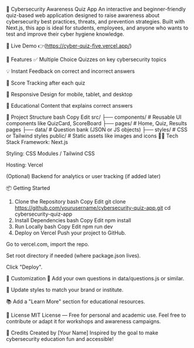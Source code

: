 🔐 Cybersecurity Awareness Quiz App
An interactive and beginner-friendly quiz-based web application designed to raise awareness about cybersecurity best practices, threats, and prevention strategies. Built with Next.js, this app is ideal for students, employees, and anyone who wants to test and improve their cyber hygiene knowledge.

<!-- Replace this path if needed -->

🚀 Live Demo
👉(https://cyber-quiz-five.vercel.app/)


🎯 Features
✅ Multiple Choice Quizzes on key cybersecurity topics

💡 Instant Feedback on correct and incorrect answers

🧠 Score Tracking after each quiz

📱 Responsive Design for mobile, tablet, and desktop

🔐 Educational Content that explains correct answers

📁 Project Structure
bash
Copy
Edit
src/
├── components/       # Reusable UI components like QuizCard, ScoreBoard
├── pages/            # Home, Quiz, Results pages
├── data/             # Question bank (JSON or JS objects)
├── styles/           # CSS or Tailwind styles
public/               # Static assets like images and icons
🧑‍💻 Tech Stack
Framework: Next.js

Styling: CSS Modules / Tailwind CSS

Hosting: Vercel

(Optional) Backend for analytics or user tracking (if added later)

📦 Getting Started
1. Clone the Repository
bash
Copy
Edit
git clone https://github.com/yourusername/cybersecurity-quiz-app.git
cd cybersecurity-quiz-app
2. Install Dependencies
bash
Copy
Edit
npm install
3. Run Locally
bash
Copy
Edit
npm run dev
4. Deploy on Vercel
Push your project to GitHub.

Go to vercel.com, import the repo.

Set root directory if needed (where package.json lives).

Click "Deploy".

📌 Customization
📝 Add your own questions in data/questions.js or similar.

🎨 Update styles to match your brand or institute.

📚 Add a "Learn More" section for educational resources.

📄 License
MIT License — Free for personal and academic use.
Feel free to contribute or adapt it for workshops and awareness campaigns.

🙌 Credits
Created by [Your Name]
Inspired by the goal to make cybersecurity education fun and accessible!
